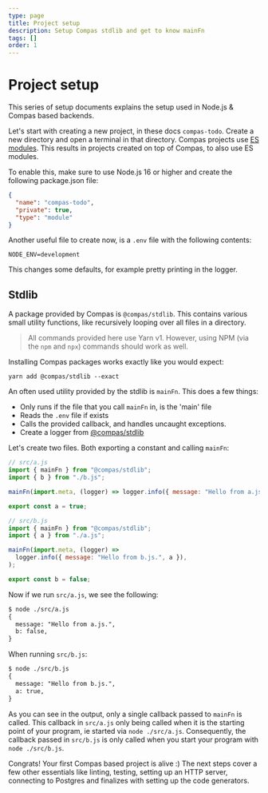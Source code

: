 ```yaml
---
type: page
title: Project setup
description: Setup Compas stdlib and get to know mainFn
tags: []
order: 1
---
```


# Project setup

This series of setup documents explains the setup used in Node.js & Compas based
backends.

Let's start with creating a new project, in these docs `compas-todo`. Create a
new directory and open a terminal in that directory. Compas projects use
[ES modules](https://nodejs.org/dist/latest-v15.x/docs/api/esm.html#esm_introduction).
This results in projects created on top of Compas, to also use ES modules.

To enable this, make sure to use Node.js 16 or higher and create the following
package.json file:

```json
{
  "name": "compas-todo",
  "private": true,
  "type": "module"
}
```

Another useful file to create now, is a `.env` file with the following contents:

```dotenv
NODE_ENV=development
```

This changes some defaults, for example pretty printing in the logger.

## Stdlib

A package provided by Compas is `@compas/stdlib`. This contains various small
utility functions, like recursively looping over all files in a directory.

> All commands provided here use Yarn v1. However, using NPM (via the `npm` and
> `npx`) commands should work as well.

Installing Compas packages works exactly like you would expect:

```shell
yarn add @compas/stdlib --exact
```

An often used utility provided by the stdlib is `mainFn`. This does a few
things:

- Only runs if the file that you call `mainFn` in, is the 'main' file
- Reads the `.env` file if exists
- Calls the provided callback, and handles uncaught exceptions.
- Create a logger from [@compas/stdlib](TODO)

Let's create two files. Both exporting a constant and calling `mainFn`:

```js
// src/a.js
import { mainFn } from "@compas/stdlib";
import { b } from "./b.js";

mainFn(import.meta, (logger) => logger.info({ message: "Hello from a.js", b }));

export const a = true;

// src/b.js
import { mainFn } from "@compas/stdlib";
import { a } from "./a.js";

mainFn(import.meta, (logger) =>
  logger.info({ message: "Hello from b.js.", a }),
);

export const b = false;
```

Now if we run `src/a.js`, we see the following:

```txt
$ node ./src/a.js
{
  message: "Hello from a.js.",
  b: false,
}
```

When running `src/b.js`:

```txt
$ node ./src/b.js
{
  message: "Hello from b.js.",
  a: true,
}
```

As you can see in the output, only a single callback passed to `mainFn` is
called. This callback in `src/a.js` only being called when it is the starting
point of your program, ie started via `node ./src/a.js`. Consequently, the
callback passed in `src/b.js` is only called when you start your program with
`node ./src/b.js`.

Congrats! Your first Compas based project is alive :) The next steps cover a few
other essentials like linting, testing, setting up an HTTP server, connecting to
Postgres and finalizes with setting up the code generators.
